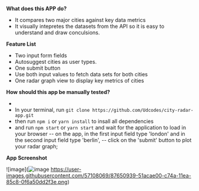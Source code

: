 **What does this APP do?**

- It compares two major cities against key data metrics
- It visually intepretes the datasets from the API so it is easy to understand and draw conculsions.

**Feature List**

- Two input form fields
- Autosuggest cities as user types.
- One submit button
- Use both input values to fetch data sets for both cities
- One radar graph view to display key metrics of cities

**How should this app be manually tested?**

-
- In your terminal, run `git clone https://github.com/Udcodes/city-radar-app.git`
- then run `npm i` or `yarn install` to insall all dependencies
- and run `npm start` or `yarn start` and wait for the application to load in your browser
  -- on the app, in the first input field type 'london' and in the second input field type 'berlin',
  -- click on the 'submit' button to plot your radar graph;

**App Screenshot**

![image](![image](https://user-images.githubusercontent.com/57108069/109792119-7723f480-7c13-11eb-8965-2f19ba0b4990.png)
https://user-images.githubusercontent.com/57108069/87650939-51acae00-c74a-11ea-85c8-0f6a50dd2f3e.png)
